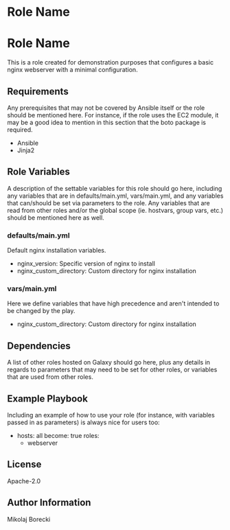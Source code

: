Role Name
=========
 
Role Name
=========
 
This is a role created for demonstration purposes that configures a basic nginx webserver with a minimal configuration.
 
Requirements
------------
 
Any prerequisites that may not be covered by Ansible itself or the role should be mentioned here. For instance, if the role uses the EC2 module, it may be a good idea to mention in this section that the boto package is required.
 
* Ansible
* Jinja2
 
Role Variables
--------------
 
A description of the settable variables for this role should go here, including any variables that are in defaults/main.yml, vars/main.yml, and any variables that can/should be set via parameters to the role. Any variables that are read from other roles and/or the global scope (ie. hostvars, group vars, etc.) should be mentioned here as well.
 
### defaults/main.yml
Default nginx installation variables.
 
* nginx_version: Specific version of nginx to install
* nginx_custom_directory: Custom directory for nginx installation
 
### vars/main.yml
Here we define variables that have high precedence and aren't intended to be changed by the play.
 
* nginx_custom_directory: Custom directory for nginx installation
 
Dependencies
------------
 
A list of other roles hosted on Galaxy should go here, plus any details in regards to parameters that may need to be set for other roles, or variables that are used from other roles.
 
Example Playbook
----------------
 
Including an example of how to use your role (for instance, with variables passed in as parameters) is always nice for users too:
 
   - hosts: all
     become: true
     roles:
       - webserver
 
License
-------
 
Apache-2.0
 
Author Information
------------------
 
Mikolaj Borecki
